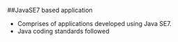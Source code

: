 ##JavaSE7 based application

- Comprises of applications developed using Java SE7. 
- Java coding standards followed
